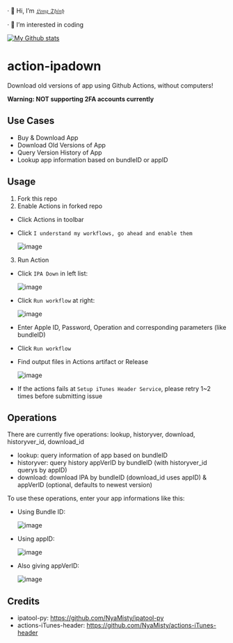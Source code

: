 · 👋 Hi, I’m [_𝔏𝔬𝔫𝔤 𝔗𝔥𝔦𝔫𝔥_](https://t.me/longthinh)

· 🌱 I’m interested in coding

[![My Github stats](https://github-readme-stats.vercel.app/api?username=longthinh&showicons=true&hide=contribs,prs,issues&theme=radical)](https://github.com/longthinh/github-readme-stats)

# action-ipadown

Download old versions of app using Github Actions, without computers!

**Warning: NOT supporting 2FA accounts currently**

## Use Cases

- Buy & Download App
- Download Old Versions of App
- Query Version History of App
- Lookup app information based on bundleID or appID

## Usage

1. Fork this repo
2. Enable Actions in forked repo

- Click Actions in toolbar
- Click `I understand my workflows, go ahead and enable them`

  ![image](https://user-images.githubusercontent.com/5344431/167505409-ef077008-2450-4e2d-9d43-2067244ac931.png)

3. Run Action

- Click `IPA Down` in left list:

  ![image](https://user-images.githubusercontent.com/5344431/167505630-1a741d9c-69de-470c-978e-1b8944dcfd3b.png)

- Click `Run workflow` at right:

  ![image](https://user-images.githubusercontent.com/5344431/167505748-52e0bba9-b9ec-44e1-9370-4452d3c3c66b.png)

- Enter Apple ID, Password, Operation and corresponding parameters (like bundleID)
- Click `Run workflow`
- Find output files in Actions artifact or Release

  ![image](https://user-images.githubusercontent.com/5344431/167506938-c3e3529c-ee91-4661-a251-a12a2d0576cb.png)

- If the actions fails at `Setup iTunes Header Service`, please retry 1~2 times before submitting issue

## Operations

There are currently five operations: lookup, historyver, download, historyver_id, download_id

- lookup: query information of app based on bundleID
- historyver: query history appVerID by bundleID (with historyver_id querys by appID)
- download: download IPA by bundleID (download_id uses appID) & appVerID (optional, defaults to newest version)

To use these operations, enter your app informations like this:

- Using Bundle ID:

  ![image](https://user-images.githubusercontent.com/5344431/167506427-1503417c-112f-4c45-b82b-7887f05b0dac.png)

- Using appID:

  ![image](https://user-images.githubusercontent.com/5344431/167506645-d29db175-ab38-45d3-b224-6cc94131e61d.png)

- Also giving appVerID:

  ![image](https://user-images.githubusercontent.com/5344431/167506870-8dcaa565-3bd1-424e-a9d2-eed00bd4cffb.png)

## Credits

- ipatool-py: https://github.com/NyaMisty/ipatool-py
- actions-iTunes-header: https://github.com/NyaMisty/actions-iTunes-header
